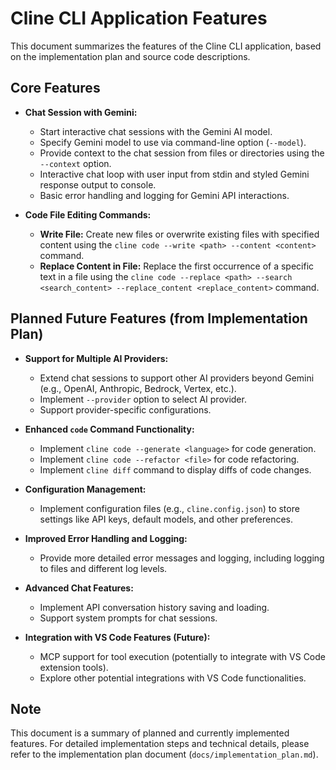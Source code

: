 # Cline CLI Application Features

This document summarizes the features of the Cline CLI application, based on the implementation plan and source code descriptions.

## Core Features

- **Chat Session with Gemini:**
    - Start interactive chat sessions with the Gemini AI model.
    - Specify Gemini model to use via command-line option (`--model`).
    - Provide context to the chat session from files or directories using the `--context` option.
    - Interactive chat loop with user input from stdin and styled Gemini response output to console.
    - Basic error handling and logging for Gemini API interactions.

- **Code File Editing Commands:**
    - **Write File:** Create new files or overwrite existing files with specified content using the `cline code --write <path> --content <content>` command.
    - **Replace Content in File:** Replace the first occurrence of a specific text in a file using the `cline code --replace <path> --search <search_content> --replace_content <replace_content>` command.

## Planned Future Features (from Implementation Plan)

- **Support for Multiple AI Providers:**
    - Extend chat sessions to support other AI providers beyond Gemini (e.g., OpenAI, Anthropic, Bedrock, Vertex, etc.).
    - Implement `--provider` option to select AI provider.
    - Support provider-specific configurations.

- **Enhanced `code` Command Functionality:**
    - Implement `cline code --generate <language>` for code generation.
    - Implement `cline code --refactor <file>` for code refactoring.
    - Implement `cline diff` command to display diffs of code changes.

- **Configuration Management:**
    - Implement configuration files (e.g., `cline.config.json`) to store settings like API keys, default models, and other preferences.

- **Improved Error Handling and Logging:**
    - Provide more detailed error messages and logging, including logging to files and different log levels.

- **Advanced Chat Features:**
    - Implement API conversation history saving and loading.
    - Support system prompts for chat sessions.

- **Integration with VS Code Features (Future):**
    - MCP support for tool execution (potentially to integrate with VS Code extension tools).
    - Explore other potential integrations with VS Code functionalities.

## Note

This document is a summary of planned and currently implemented features. For detailed implementation steps and technical details, please refer to the implementation plan document (`docs/implementation_plan.md`).
